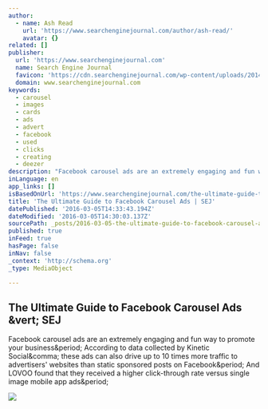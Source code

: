 ```yaml
---
author:
  - name: Ash Read
    url: 'https://www.searchenginejournal.com/author/ash-read/'
    avatar: {}
related: []
publisher:
  url: 'https://www.searchenginejournal.com'
  name: Search Engine Journal
  favicon: 'https://cdn.searchenginejournal.com/wp-content/uploads/2014/07/favicon.png'
  domain: www.searchenginejournal.com
keywords:
  - carousel
  - images
  - cards
  - ads
  - advert
  - facebook
  - used
  - clicks
  - creating
  - deezer
description: "Facebook carousel ads are an extremely engaging and fun way to promote your business. According to data collected by Kinetic Social, these ads can also drive up to 10 times more traffic to advertisers' websites than static sponsored posts on Facebook. And LOVOO found that they received a higher click-through rate versus single image mobile app ads."
inLanguage: en
app_links: []
isBasedOnUrl: 'https://www.searchenginejournal.com/the-ultimate-guide-to-facebook-carousel-ads/156961/?utm_medium=feed&utm_source=feedpress.me&utm_campaign=Feed%3A+searchenginejournal'
title: 'The Ultimate Guide to Facebook Carousel Ads | SEJ'
datePublished: '2016-03-05T14:33:43.194Z'
dateModified: '2016-03-05T14:30:03.137Z'
sourcePath: _posts/2016-03-05-the-ultimate-guide-to-facebook-carousel-ads-or-sej.md
published: true
inFeed: true
hasPage: false
inNav: false
_context: 'http://schema.org'
_type: MediaObject

---
```

<article style=""><h1>The Ultimate Guide to Facebook Carousel Ads &amp;vert; SEJ</h1><p>Facebook carousel ads are an extremely engaging and fun way to promote your business&amp;period; According to data collected by Kinetic Social&amp;comma; these ads can also drive up to 10 times more traffic to advertisers' websites than static sponsored posts on Facebook&amp;period; And LOVOO found that they received a higher click-through rate versus single image mobile app ads&amp;period;</p><img src="https://cdn.searchenginejournal.com/wp-content/uploads/2016/02/0220-facebook-carousel-03-760x608.jpg" /></article>
